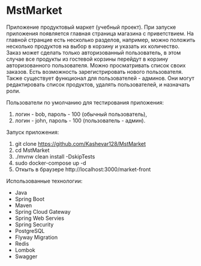 # MstMarket
Приложение продуктовый маркет (учебный проект).
При запуске приложения появляется главная страница магазина с приветствием.
На главной странцие есть несколько разделов, например, можно положить несколько
продуктов на выбор в корзину и указать их количество.
Заказ может сделать только авторизованный пользователь, в этом случае все
продукты из гостевой корзины перейдут в корзину авторизованного пользователя.
Можно просматривать список своих заказов.
Есть возможность зарегистрировать нового пользователя.
Также существует функционал для пользователей - админов.
Они могут редактировать список продуктов, удалять пользователей,
и назначать роли.

Пользователи по умолчанию для тестирования приложения: 
1) логин - bob, пароль - 100 (обычный пользователь),
2) логин - john, пароль - 100 (пользователь - админ).

Запуск приложения:
1. git clone https://github.com/Kashevar128/MstMarket
2. cd MstMarket
3. ./mvnw clean install -DskipTests
4. sudo docker-compose up -d
5. Откыть в браузере http://localhost:3000/market-front

Использованные технологии:

* Java
* Spring Boot
* Maven
* Spring Cloud Gateway
* Spring Web Servies
* Spring Security
* PostgreSQL
* Flyway Migration
* Redis
* Lombok
* Swagger









